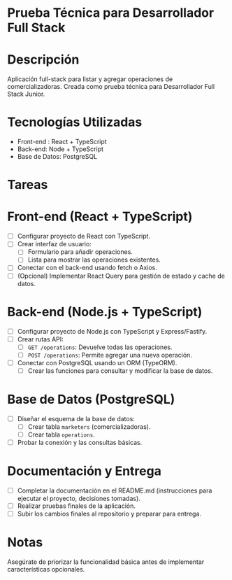 # Prueba Técnica para Desarrollador Full Stack #

# Descripción
Aplicación full-stack para listar y agregar operaciones de comercializadoras. Creada como prueba técnica para Desarrollador Full Stack Junior.

# Tecnologías Utilizadas
- Front-end : React + TypeScript
- Back-end: Node + TypeScript
- Base de Datos: PostgreSQL

# Tareas # 

# Front-end (React + TypeScript)
- [ ] Configurar proyecto de React con TypeScript.
- [ ] Crear interfaz de usuario:
   - [ ] Formulario para añadir operaciones.
   - [ ] Lista para mostrar las operaciones existentes.
- [ ] Conectar con el back-end usando fetch o Axios.
- [ ] (Opcional) Implementar React Query para gestión de estado y cache de datos.

# Back-end (Node.js + TypeScript)
- [ ] Configurar proyecto de Node.js con TypeScript y Express/Fastify.
- [ ] Crear rutas API:
   - [ ] `GET /operations`: Devuelve todas las operaciones.
   - [ ] `POST /operations`: Permite agregar una nueva operación.
- [ ] Conectar con PostgreSQL usando un ORM (TypeORM).
   - [ ] Crear las funciones para consultar y modificar la base de datos.

# Base de Datos (PostgreSQL)
- [ ] Diseñar el esquema de la base de datos:
   - [ ] Crear tabla `marketers` (comercializadoras).
   - [ ] Crear tabla `operations`.
- [ ] Probar la conexión y las consultas básicas.

# Documentación y Entrega
- [ ] Completar la documentación en el README.md (instrucciones para ejecutar el proyecto, decisiones tomadas).
- [ ] Realizar pruebas finales de la aplicación.
- [ ] Subir los cambios finales al repositorio y preparar para entrega.

# Notas #
Asegúrate de priorizar la funcionalidad básica antes de implementar características opcionales.

